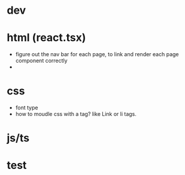 # dev


# html (react.tsx)
- figure out the nav bar for each page, to link and render each page component correctly
- 

# css
- font type
- how to moudle css with a tag? like Link or li tags.

# js/ts

# test